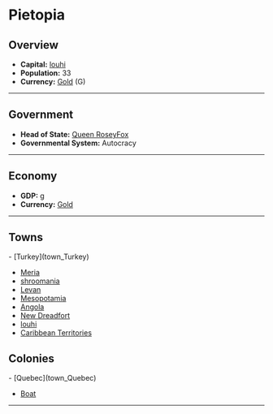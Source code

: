 # <!--NAME-->Pietopia<!--NAME-->

## Overview

- **Capital:** <!--CAPITAL_LINK-->[louhi](town_louhi)<!--CAPITAL_LINK-->
- **Population:** <!--POPULATION-->33<!--POPULATION-->
- **Currency:** <!--CURRENCY_LINK-->[Gold](currency_Gold)<!--CURRENCY_LINK--> (<!--CURRENCY_ABV-->G<!--CURRENCY_ABV-->)

---

## Government

- **Head of State:** <!--LEADER_TITLE_LINK-->[Queen RoseyFox](user_RoseyFox)<!--LEADER_TITLE_LINK-->
- **Governmental System:** <!--GOVERNMENT-->Autocracy<!--GOVERNMENT-->

---

## Economy

- **GDP:** <!--GDP--><none>g<!--GDP-->
- **Currency:** <!--CURRENCY_LINK-->[Gold](currency_Gold)<!--CURRENCY_LINK-->

---

## Towns

<!--TOWNS-->- [Turkey](town_Turkey)
- [Meria](town_Meria)
- [shroomania](town_shroomania)
- [Levan](town_Levan)
- [Mesopotamia](town_Mesopotamia)
- [Angola](town_Angola)
- [New Dreadfort](town_New_Dreadfort)
- [louhi](town_louhi)
- [Caribbean Territories](town_Caribbean_Territories)<!--TOWNS-->

## Colonies

<!--COLONIES-->- [Quebec](town_Quebec)
- [Boat](town_Boat)<!--COLONIES-->

---